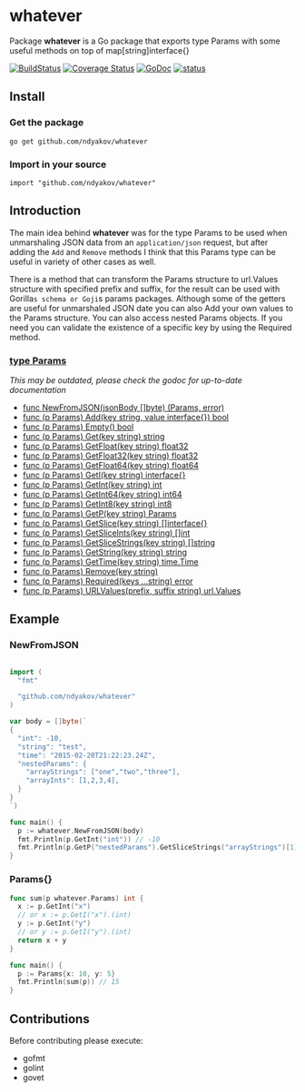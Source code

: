 # whatever

Package __whatever__ is a Go package that exports type Params with some useful methods on top of map[string]interface{}

[![BuildStatus](https://travis-ci.org/ndyakov/whatever.png)](https://travis-ci.org/ndyakov/whatever)
[![Coverage Status](https://coveralls.io/repos/ndyakov/whatever/badge.svg?branch=master)](https://coveralls.io/r/ndyakov/whatever?branch=master)
[![GoDoc](https://godoc.org/github.com/ndyakov/whatever?status.png)](https://godoc.org/github.com/ndyakov/whatever)
[![status](https://sourcegraph.com/api/repos/github.com/ndyakov/whatever/.badges/status.svg)](https://sourcegraph.com/github.com/ndyakov/whatever)

## Install

### Get the package
`go get github.com/ndyakov/whatever`

### Import in your source
`import "github.com/ndyakov/whatever"`

## Introduction

The main idea behind __whatever__ was for the type Params to be
used when unmarshaling JSON data from an `application/json` request,
but after adding the `Add` and `Remove` methods I think that this Params
type can be useful in variety of other cases as well.

There is a method that can transform the Params structure to
url.Values structure with specified prefix and suffix, for the
result can be used with Gorilla`s schema or Goji`s params packages.
Although some of the getters are useful for unmarshaled JSON
date you can also Add your own values to the Params structure.
You can also access nested Params objects.
If you need you can validate the existence of a specific key by
using the Required method.

### [type Params](http://godoc.org/github.com/ndyakov/whatever#Params)
_This may be outdated, please check the godoc for up-to-date documentation_
* [func NewFromJSON(jsonBody []byte) (Params, error)](http://godoc.org/github.com/ndyakov/whatever#NewFromJSON)
* [func (p Params) Add(key string, value interface{}) bool](http://godoc.org/github.com/ndyakov/whatever#Params.Add)
* [func (p Params) Empty() bool](http://godoc.org/github.com/ndyakov/whatever#Params.Empty)
* [func (p Params) Get(key string) string](http://godoc.org/github.com/ndyakov/whatever#Params.Get)
* [func (p Params) GetFloat(key string) float32](http://godoc.org/github.com/ndyakov/whatever#Params.GetFloat)
* [func (p Params) GetFloat32(key string) float32](http://godoc.org/github.com/ndyakov/whatever#Params.GetFloat32)
* [func (p Params) GetFloat64(key string) float64](http://godoc.org/github.com/ndyakov/whatever#Params.GetFloat64)
* [func (p Params) GetI(key string) interface{}](http://godoc.org/github.com/ndyakov/whatever#Params.GetI)
* [func (p Params) GetInt(key string) int](http://godoc.org/github.com/ndyakov/whatever#Params.GetInt)
* [func (p Params) GetInt64(key string) int64](http://godoc.org/github.com/ndyakov/whatever#Params.GetInt64)
* [func (p Params) GetInt8(key string) int8](http://godoc.org/github.com/ndyakov/whatever#Params.GetInt8)
* [func (p Params) GetP(key string) Params](http://godoc.org/github.com/ndyakov/whatever#Params.GetP)
* [func (p Params) GetSlice(key string) []interface{}](http://godoc.org/github.com/ndyakov/whatever#Params.GetSlice)
* [func (p Params) GetSliceInts(key string) []int](http://godoc.org/github.com/ndyakov/whatever#Params.GetSliceInts)
* [func (p Params) GetSliceStrings(key string) []string](http://godoc.org/github.com/ndyakov/whatever#Params.GetSliceStrings)
* [func (p Params) GetString(key string) string](http://godoc.org/github.com/ndyakov/whatever#Params.GetString)
* [func (p Params) GetTime(key string) time.Time](http://godoc.org/github.com/ndyakov/whatever#Params.GetTime)
* [func (p Params) Remove(key string)](http://godoc.org/github.com/ndyakov/whatever#Params.Remove)
* [func (p Params) Required(keys ...string) error](http://godoc.org/github.com/ndyakov/whatever#Params.Required)
* [func (p Params) URLValues(prefix, suffix string) url.Values](http://godoc.org/github.com/ndyakov/whatever#Params.URLValues)

## Example

### NewFromJSON

```go

import (
  "fmt"

  "github.com/ndyakov/whatever"
)

var body = []byte(`
{
  "int": -10,
  "string": "test",
  "time": "2015-02-20T21:22:23.24Z",
  "nestedParams": {
    "arrayStrings": ["one","two","three"],
    "arrayInts": [1,2,3,4],
  }
}
`)

func main() {
  p := whatever.NewFromJSON(body)
  fmt.Println(p.GetInt("int")) // -10
  fmt.Println(p.GetP("nestedParams").GetSliceStrings("arrayStrings")[1]) // two
}
```

### Params{}

```go
func sum(p whatever.Params) int {
  x := p.GetInt("x")
  // or x := p.GetI("x").(int)
  y := p.GetInt("y")
  // or y := p.GetI("y").(int)
  return x + y
}

func main() {
  p := Params{x: 10, y: 5}
  fmt.Println(sum(p)) // 15
}
```

## Contributions

Before contributing please execute:
* gofmt
* golint
* govet
